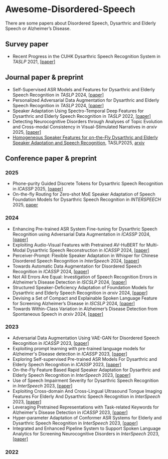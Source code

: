 # Awesome-Disordered-Speech

There are some papers about Disordered Speech, Dysarthric and Elderly Speech or Alzheimer’s Disease.


## Survey paper
* Recent Progress in the CUHK Dysarthric Speech Recognition System in *TASLP* 2021, [\[paper\]](https://arxiv.org/abs/2201.05845)

## Journal paper & preprint

* Self-Supervised ASR Models and Features for Dysarthric and Elderly Speech Recognition in *TASLP* 2024, [\[paper\]](https://arxiv.org/abs/2407.13782)
* Personalized Adversarial Data Augmentation for Dysarthric and Elderly Speech Recognition in *TASLP* 2024, [\[paper\]](https://arxiv.org/abs/2205.06445)
* Speaker Adaptation Using Spectro-Temporal Deep Features for Dysarthric and Elderly Speech Recognition in *TASLP* 2022, [\[paper\]](https://arxiv.org/abs/2202.10290)
* Detecting Neurocognitive Disorders through Analyses of Topic Evolution and Cross-modal Consistency in Visual-Stimulated Narratives in *arxiv* 2025, [\[paper\]](https://arxiv.org/pdf/2501.03727)
* [Homogeneous Speaker Features for on-the-Fly Dysarthric and Elderly Speaker Adaptation and Speech Recognition](https://scholar.google.co.uk/citations?view_op=view_citation&hl=en&user=5_9jk8AAAAAJ&sortby=pubdate&citation_for_view=5_9jk8AAAAAJ:mtdGyXoswmMC), TASLP2025, [arxiv](https://arxiv.org/abs/2407.06310)

## Conference paper & preprint

### 2025

* Phone-purity Guided Discrete Tokens for Dysarthric Speech Recognition in *ICASSP* 2025, [\[paper\]](https://arxiv.org/pdf/2501.04379)
* On-the-fly Routing for Zero-shot MoE Speaker Adaptation of Speech Foundation Models for Dysarthric Speech Recognition in *INTERSPEECH* 2025, [paper](https://arxiv.org/abs/2505.22072v1)
### 2024

* Enhancing Pre-trained ASR System Fine-tuning for Dysarthric Speech Recognition using Adversarial Data Augmentation in *ICASSP* 2024, [\[paper\]](https://arxiv.org/abs/2401.00662)
* Exploiting Audio-Visual Features with Pretrained AV-HuBERT for Multi-Modal Dysarthric Speech Reconstruction in *ICASSP* 2024, [\[paper\]](https://arxiv.org/abs/2401.17796)
* Perceiver-Prompt: Flexible Speaker Adaptation in Whisper for Chinese Disordered Speech Recognition in *InterSpeech* 2024, [\[paper\]](https://arxiv.org/abs/2406.09873)
* Towards Automatic Data Augmentation for Disordered Speech Recognition in *ICASSP* 2024, [\[paper\]](https://arxiv.org/abs/2312.08641)
* Not All Errors Are Equal: Investigation of Speech Recognition Errors in Alzheimer’s Disease Detection in *ISCSLP* 2024, [\[paper\]](https://arxiv.org/pdf/2412.06332)
* Structured Speaker-Deficiency Adaptation of Foundation Models for Dysarthric and Elderly Speech Recognition in *arxiv* 2024, [\[paper\]](https://arxiv.org/pdf/2412.18832)
* Devising a Set of Compact and Explainable Spoken Language Feature for Screening Alzheimer’s Disease in *ISCSLP* 2024, [\[paper\]](https://arxiv.org/pdf/2411.18922)
* Towards Within-Class Variation in Alzheimer’s Disease Detection from Spontaneous Speech in *arxiv* 2024, [\[paper\]](https://arxiv.org/pdf/2409.16322)

### 2023

* Adversarial Data Augmentation Using VAE-GAN for Disordered Speech Recognition in *ICASSP* 2023, [\[paper\]](https://arxiv.org/abs/2211.01646)
* Exploiting prompt learning with pre-trained language models for Alzheimer's Disease detection in *ICASSP* 2023, [\[paper\]](https://arxiv.org/abs/2210.16539)
* Exploring Self-supervised Pre-trained ASR Models For Dysarthric and Elderly Speech Recognition in *ICASSP* 2023, [\[paper\]](https://arxiv.org/abs/2302.14564)
* On-the-Fly Feature Based Rapid Speaker Adaptation for Dysarthric and Elderly Speech Recognition in *InterSpeech* 2023, [\[paper\]](https://arxiv.org/abs/2203.14593)
* Use of Speech Impairment Severity for Dysarthric Speech Recognition in *InterSpeech* 2023, [\[paper\]](https://arxiv.org/abs/2305.10659)
* Exploiting Cross-domain And Cross-Lingual Ultrasound Tongue Imaging Features For Elderly And Dysarthric Speech Recognition in *InterSpeech* 2023, [\[paper\]](https://arxiv.org/abs/2206.07327)
* Leveraging Pretrained Representations with Task-related Keywords for Alzheimer's Disease Detection in *ICASSP* 2023, [\[paper\]](https://arxiv.org/abs/2303.08019)
* Hyper-parameter Adaptation of Conformer ASR Systems for Elderly and Dysarthric Speech Recognition in *InterSpeech* 2023, [\[paper\]](https://arxiv.org/abs/2306.15265)
* Integrated and Enhanced Pipeline System to Support Spoken Language Analytics for Screening Neurocognitive Disorders in *InterSpeech* 2023, [\[paper\]](https://www.isca-archive.org/interspeech_2023/meng23d_interspeech.html)

### 2022

